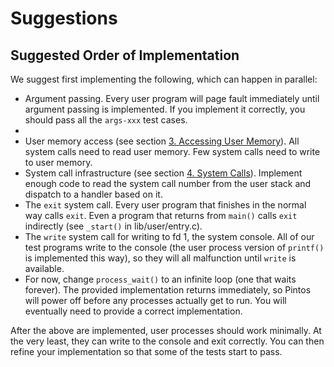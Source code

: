 # Suggestions

## Suggested Order of Implementation

We suggest first implementing the following, which can happen in parallel:

* Argument passing. Every user program will page fault immediately until argument passing is implemented. If you implement it correctly, you should pass all the `args-xxx` test cases.
*
* User memory access (see section [3. Accessing User Memory](https://www.cs.jhu.edu/\~huang/cs318/fall21/project/project2.html#SEC50)). All system calls need to read user memory. Few system calls need to write to user memory.
* System call infrastructure (see section [4. System Calls](https://www.cs.jhu.edu/\~huang/cs318/fall21/project/project2.html#SEC56)). Implement enough code to read the system call number from the user stack and dispatch to a handler based on it.
* The `exit` system call. Every user program that finishes in the normal way calls `exit`. Even a program that returns from `main()` calls `exit` indirectly (see `_start()` in lib/user/entry.c).
* The `write` system call for writing to fd 1, the system console. All of our test programs write to the console (the user process version of `printf()` is implemented this way), so they will all malfunction until `write` is available.
* For now, change `process_wait()` to an infinite loop (one that waits forever). The provided implementation returns immediately, so Pintos will power off before any processes actually get to run. You will eventually need to provide a correct implementation.

After the above are implemented, user processes should work minimally. At the very least, they can write to the console and exit correctly. You can then refine your implementation so that some of the tests start to pass.
